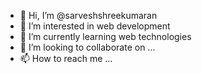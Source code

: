 - 👋 Hi, I’m @sarveshshreekumaran
- 👀 I’m interested in web development
- 🌱 I’m currently learning web technologies
- 💞️ I’m looking to collaborate on ...
- 📫 How to reach me ...

<!---
sarveshshreekumaran/sarveshshreekumaran is a ✨ special ✨ repository because its `README.md` (this file) appears on your GitHub profile.
You can click the Preview link to take a look at your changes.
--->
